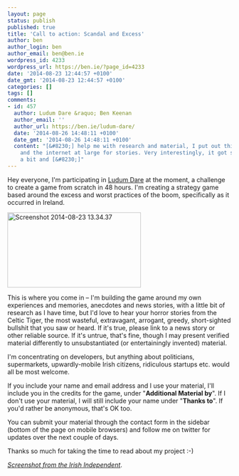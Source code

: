 ```yaml
---
layout: page
status: publish
published: true
title: 'Call to action: Scandal and Excess'
author: ben
author_login: ben
author_email: ben@ben.ie
wordpress_id: 4233
wordpress_url: https://ben.ie/?page_id=4233
date: '2014-08-23 12:44:57 +0100'
date_gmt: '2014-08-23 12:44:57 +0100'
categories: []
tags: []
comments:
- id: 457
  author: Ludum Dare &raquo; Ben Keenan
  author_email: ''
  author_url: https://ben.ie/ludum-dare/
  date: '2014-08-26 14:48:11 +0100'
  date_gmt: '2014-08-26 14:48:11 +0100'
  content: "[&#8230;] help me with research and material, I put out this call to friends
    and the internet at large for stories. Very interestingly, it got shared quite
    a bit and [&#8230;]"
---
```

<p>Hey everyone, I'm participating in <a href="https://www.ludumdare.com" target="_blank">Ludum Dare</a> at the moment, a challenge to create a game from scratch in 48 hours. I'm creating a strategy game based around the excess and worst practices of the boom, specifically as it occurred in Ireland.</p>
<p><img class="size-medium wp-image-4234 aligncenter" src="https://ben.ie/wp-content/uploads/2014/08/Screenshot-2014-08-23-13.34.37-300x169.png" alt="Screenshot 2014-08-23 13.34.37" width="300" height="169" /></p>
<p>This is where you come in – I'm building the game around my own experiences and memories, anecdotes and news stories, with a little bit of research as I have time, but I'd love to hear your horror stories from the Celtic Tiger, the most wasteful, extravagant, arrogant, greedy, short-sighted bullshit that you saw or heard. If it's true, please link to a news story or other reliable source. If it's untrue, that's fine, though I may present verified material differently to unsubstantiated (or entertainingly invented) material.</p>
<p>I'm concentrating on developers, but anything about politicians, supermarkets, upwardly-mobile Irish citizens, ridiculous startups etc. would all be most welcome.</p>
<p>If you include your name and email address and I use your material, I'll include you in the credits for the game, under "<strong>Additional Material by</strong>". If I don't use your material, I will still include your name under "<strong>Thanks to</strong>". If you'd rather be anonymous, that's OK too.</p>
<p>You can submit your material through the contact form in the sidebar (bottom of the page on mobile browsers) and follow me on twitter for updates over the next couple of days.</p>
<p>Thanks so much for taking the time to read about my project :-)</p>
<p><a href="https://www.independent.ie/entertainment/trending/blog/14-things-you-wont-believe-irish-people-did-during-the-celtic-tiger-29825905.html" target="_blank"><em>Screenshot from the Irish Independent</em></a>.</p>
